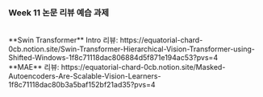 ### **Week 11 논문 리뷰 예습 과제**
<br>
**Swin Transformer** Intro 리뷰: https://equatorial-chard-0cb.notion.site/Swin-Transformer-Hierarchical-Vision-Transformer-using-Shifted-Windows-1f8c71118dac806884d5f871e194ac53?pvs=4
<br>
**MAE** 리뷰: https://equatorial-chard-0cb.notion.site/Masked-Autoencoders-Are-Scalable-Vision-Learners-1f8c71118dac80b3a5baf152bf21ad35?pvs=4
